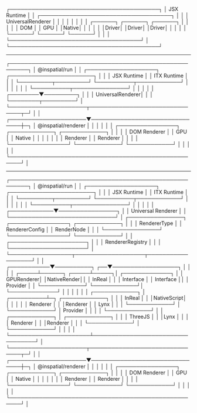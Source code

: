 ┌─────────────────────────────────────────┐
│            JSX Runtime                  │
│  ┌────────────────────────────────────┐ │
│  │        UniversalRenderer           │ │
│  │                                    │ │
│  │  ┌──────┐   ┌──────┐   ┌──────┐    │ │
│  │  │ DOM  │   │ GPU  │   │Native│    │ │
│  │  │Driver│   │Driver│   │Driver│    │ │
│  │  └──────┘   └──────┘   └──────┘    │ │
│  └────────────────────────────────────┘ │
└─────────────────────────────────────────┘

--------------------------------------------------------------------


┌───────────────────────────────────────────────────────┐
│                @inspatial/run                         │
│ ┌───────────────────┐     ┌───────────────────────┐   │
│ │      JSX Runtime  │     │     ITX Runtime       │   │
│ └─────────┬─────────┘     └──────────┬────────────┘   │
│           │                          │                │
│           └──────────┬───────────────┘                │
│                      │                                │
│             ┌────────▼─────────┐                      │
│             │ UniversalRenderer│                      │
│             └────────┬─────────┘                      │
└─────────────────────┬───────────────────────────────┬─┘
                      │                               │
┌─────────────────────▼───────────────────────────────┼─┐
│                @inspatial/renderer                  │ │
│                                                     │ │
│  ┌────────────────┐  ┌────────────┐  ┌────────────┐ │ │
│  │ DOM Renderer   │  │    GPU     │  │   Native   │ │ │
│  │                │  │  Renderer  │  │  Renderer  │ │ │
│  └────────────────┘  └────────────┘  └────────────┘ │ │
│                                                     │ │
└─────────────────────────────────────────────────────┘ │



------------------------------------------------------------------------

┌───────────────────────────────────────────────────────┐
│                @inspatial/run                         │
│ ┌───────────────────┐     ┌───────────────────────┐   │
│ │      JSX Runtime  │     │     ITX Runtime       │   │
│ └─────────┬─────────┘     └──────────┬────────────┘   │
│           │                          │                │
│           └──────────┬───────────────┘                │
│                      │                                │
│         ┌────────────▼────────────────┐
│         │ Universal Renderer          │
│         └─────────────────────────────┘
│  ┌───────────────┐  ┌────────────────┐  ┌────────────┐  │
│  │ RendererType  │  │ RendererConfig │  │ RenderNode │  │
│  └───────────────┘  └────────────────┘  └────────────┘  │
│             ┌─────────────────────┐                     │
│             │   RendererRegistry  │                     │
│             └─────────────────────┘                     │
└─────────────────┬───────────────────┬──────────────────┘
                  │                   │              
      ┌───────────▼──────────┐     ┌──▼──────────────────┐
      │                      │     │                      │
┌─────┴──────┐        ┌─────┴─────┐│  ┌─────────────┐    │
│ GPURenderer│        │NativeRender││  │ InReal      │    │
│ Interface  │        │ Interface  ││  │ Provider    │    │
└────────────┘        └────────────┘│  └─────────────┘    │
│                      │            │                     │
│  ┌────────────┐      │ ┌──────────┴─┐  ┌────────────┐  │
│  │ InReal     │      │ │NativeScript│  │            │  │
│  │ Renderer   │      │ │Renderer    │  │ Lynx       │  │
│  └────────────┘      │ └────────────┘  │ Provider   │  │
│                      │                  └────────────┘  │
│  ┌────────────┐      │ ┌────────────┐                  │
│  │ ThreeJS    │      │ │Lynx        │                  │
│  │ Renderer   │      │ │Renderer    │                  │
│  └────────────┘      │ └────────────┘                  │
│                      │                                  │
└──────────────────────┴──────────────────────────────────┘                    │
└─────────────────────┬───────────────────────────────┬─┘
                      │                               │
┌─────────────────────▼───────────────────────────────┼─┐
│                @inspatial/renderer                  │ │
│                                                     │ │
│  ┌────────────────┐  ┌────────────┐  ┌────────────┐ │ │
│  │ DOM Renderer   │  │    GPU     │  │   Native   │ │ │
│  │                │  │  Renderer  │  │  Renderer  │ │ │
│  └────────────────┘  └────────────┘  └────────────┘ │ │
│                                                     │ │
└─────────────────────────────────────────────────────┘ │